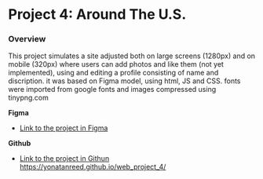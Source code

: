 # Project 4: Around The U.S.

### Overview

This project simulates a site adjusted both on large screens (1280px) and on mobile (320px) where users can add photos and like them (not yet implemented), using and editing a profile consisting of name and discription.
it was based on Figma model, using html, JS and CSS. fonts were imported from google fonts and images compressed using tinypng.com

**Figma**

- [Link to the project in Figma](https://www.figma.com/file/SurN1jaeEQIhuZEDMhmWWf/Sprint-4-Around-The-U.S.-desktop-mobile?node-id=0%3A1)

**Github**

- [Link to the project in Githun]()
  https://yonatanreed.github.io/web_project_4/

